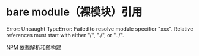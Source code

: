 # bare module（裸模块）引用

Error: Uncaught TypeError: Failed to resolve module specifier "xxx". Relative references must start with either "/", "./", or "../".

[NPM 依赖解析和预构建](https://cn.vitejs.dev/guide/features.html#npm-dependency-resolving-and-pre-bundling)